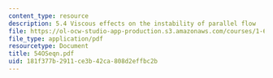 ```yaml
---
content_type: resource
description: 5.4 Viscous effects on the instability of parallel flow
file: https://ol-ocw-studio-app-production.s3.amazonaws.com/courses/1-63-advanced-fluid-dynamics-of-the-environment-fall-2002/181f377b2911ce3b42ca808d2effbc2b_54OSeqn.pdf
file_type: application/pdf
resourcetype: Document
title: 54OSeqn.pdf
uid: 181f377b-2911-ce3b-42ca-808d2effbc2b
---
```

